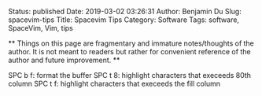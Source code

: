 Status: published
Date: 2019-03-02 03:26:31
Author: Benjamin Du
Slug: spacevim-tips
Title: Spacevim Tips
Category: Software
Tags: software, SpaceVim, Vim, tips

**
Things on this page are fragmentary and immature notes/thoughts of the author.
It is not meant to readers but rather for convenient reference of the author and future improvement.
**

SPC b f: format the buffer
SPC t 8: highlight characters that execeeds 80th column
SPC t f: highlight characters that execeeds the fill column
